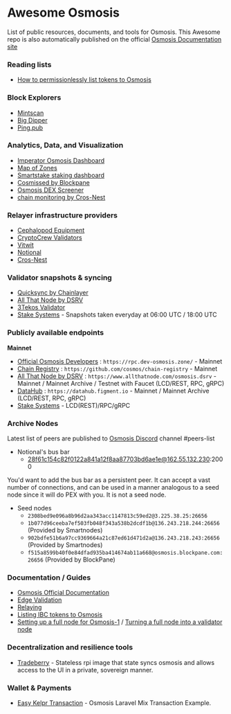 # Awesome Osmosis
List of public resources, documents, and tools for Osmosis. This Awesome repo is also automatically published on the official [Osmosis Documentation site](https://docs.osmosis.zone/awesome/)

### Reading lists
- [How to permissionlessly list tokens to Osmosis](https://github.com/osmosis-labs/awesome/blob/main/guides/token-listing.md)

### Block Explorers
- [Mintscan](https://mintscan.io/osmosis)
- [Big Dipper](https://osmosis.bigdipper.live)
- [Ping.pub](https://ping.pub/osmosis)

### Analytics, Data, and Visualization
- [Imperator Osmosis Dashboard](https://info.osmosis.zone/)
- [Map of Zones](https://mapofzones.com)
- [Smartstake staking dashboard](https://osmosis.smartstake.io/)
- [Cosmissed by Blockpane](https://github.com/blockpane/cosmissed)
- [Osmosis DEX Screener](https://dexscreener.com/osmosis)
- [chain monitoring by Cros-Nest](https://chain-monitor.cros-nest.com/d/Cros-nest/block-chains?orgId=1&var-chain_id=osmosis-1)

### Relayer infrastructure providers
- [Cephalopod Equipment](https://cephalopod.equipment/)
- [CryptoCrew Validators](https://ccvalidators.com/)
- [Vitwit](https://www.vitwit.com/)
- [Notional](https://github.com/faddat/notional)
- [Cros-Nest](https://cros-nest.com/)

### Validator snapshots & syncing
- [Quicksync by Chainlayer](https://quicksync.io/networks/osmosis.html)
- [All That Node by DSRV](https://www.allthatnode.com/osmosis.dsrv)
- [3Tekos Validator](https://3tekos.fr/#Archives)
- [Stake Systems](https://www.notion.so/Stake-Systems-LCD-RPC-gRPC-Instances-04a99a9a9aa14247a42944931eec7024) - Snapshots taken everyday at 06:00 UTC / 18:00 UTC

### Publicly available endpoints

**Mainnet**
- [Official Osmosis Developers](https://rpc.dev-osmosis.zone/) : `https://rpc.dev-osmosis.zone/` - Mainnet
- [Chain Registry](https://github.com/cosmos/chain-registry) : `https://github.com/cosmos/chain-registry` - Mainnet
- [All That Node by DSRV](https://www.allthatnode.com/osmosis.dsrv) : `https://www.allthatnode.com/osmosis.dsrv` - Mainnet / Mainnet Archive / Testnet with Faucet (LCD/REST, RPC, gRPC)
- [DataHub](https://datahub.figment.io) : `https://datahub.figment.io` - Mainnet / Mainnet Archive (LCD/REST, RPC, gRPC)
- [Stake Systems](https://www.notion.so/Stake-Systems-LCD-RPC-gRPC-Instances-04a99a9a9aa14247a42944931eec7024) - LCD(REST)/RPC/gRPC

### Archive Nodes

Latest list of peers are published to [Osmosis Discord](https://discord.gg/osmosis) channel #peers-list

- Notional's bus bar
  - 28f61c154c82f0122a841a12f8aa87703bd6ae1e@162.55.132.230:2000

You'd want to add the bus bar as a persistent peer. It can accept a vast number of connections, and can be used in a manner analogous to a seed node since it will do PEX with you.  It is not a seed node. 

- Seed nodes
  - `2308bed9e096a8b96d2aa343acc1147813c59ed2@3.225.38.25:26656`
  - `1b077d96ceeba7ef503fb048f343a538b2dcdf1b@136.243.218.244:26656` (Provided by Smartnodes)
  - `902bdfe51b6a97cc9369664a21c87ed61d471d2a@136.243.218.243:26656` (Provided by Smartnodes)
  - `f515a8599b40f0e84dfad935ba414674ab11a668@osmosis.blockpane.com:26656` (Provided by BlockPane)


### Documentation / Guides
- [Osmosis Official Documentation](https://docs.osmosis.zone)
- [Edge Validation](https://whimsical.com/validatron-PbUypC8tVMU8DxCFNLdDFu)
- [Relaying](https://github.com/faddat/notional)
- [Listing IBC tokens to Osmosis](./guides/token-listing.md)
- [Setting up a full node for Osmosis-1](https://catboss.medium.com/cat-boss-setting-up-a-fullnode-for-osmosis-osmosis-1-5f9752460f8f) / [Turning a full node into a validator node](https://catboss.medium.com/turning-a-full-node-in-to-a-validator-node-osmosis-1-36f3358f2412)

### Decentralization and resilience tools
- [Tradeberry](https://github.com/faddat/tradeberry) - Stateless rpi image that state syncs osmosis and allows access to the UI in a private, sovereign manner.

### Wallet & Payments
- [Easy Kelpr Transaction](https://github.com/alighasemzadeh/easy-keplr-connect) - Osmosis Laravel Mix Transaction Example.
